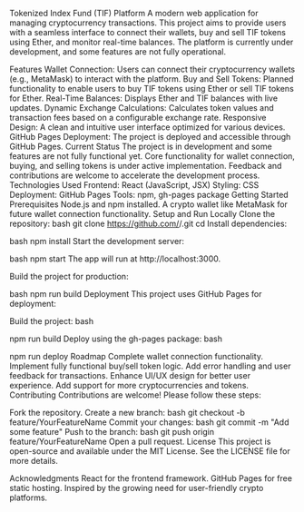 Tokenized Index Fund (TIF) Platform
A modern web application for managing cryptocurrency transactions. This project aims to provide users with a seamless interface to connect their wallets, buy and sell TIF tokens using Ether, and monitor real-time balances. The platform is currently under development, and some features are not fully operational.

Features
Wallet Connection: Users can connect their cryptocurrency wallets (e.g., MetaMask) to interact with the platform.
Buy and Sell Tokens: Planned functionality to enable users to buy TIF tokens using Ether or sell TIF tokens for Ether.
Real-Time Balances: Displays Ether and TIF balances with live updates.
Dynamic Exchange Calculations: Calculates token values and transaction fees based on a configurable exchange rate.
Responsive Design: A clean and intuitive user interface optimized for various devices.
GitHub Pages Deployment: The project is deployed and accessible through GitHub Pages.
Current Status
The project is in development and some features are not fully functional yet.
Core functionality for wallet connection, buying, and selling tokens is under active implementation.
Feedback and contributions are welcome to accelerate the development process.
Technologies Used
Frontend: React (JavaScript, JSX)
Styling: CSS
Deployment: GitHub Pages
Tools: npm, gh-pages package
Getting Started
Prerequisites
Node.js and npm installed.
A crypto wallet like MetaMask for future wallet connection functionality.
Setup and Run Locally
Clone the repository:
bash
git clone https://github.com/<your-username>/<your-repo-name>.git
cd <your-repo-name>
Install dependencies:

bash
npm install
Start the development server:

bash
npm start
The app will run at http://localhost:3000.

Build the project for production:

bash
npm run build
Deployment
This project uses GitHub Pages for deployment:

Build the project:
bash

npm run build
Deploy using the gh-pages package:
bash

npm run deploy
Roadmap
 Complete wallet connection functionality.
 Implement fully functional buy/sell token logic.
 Add error handling and user feedback for transactions.
 Enhance UI/UX design for better user experience.
 Add support for more cryptocurrencies and tokens.
Contributing
Contributions are welcome! Please follow these steps:

Fork the repository.
Create a new branch:
bash
git checkout -b feature/YourFeatureName
Commit your changes:
bash
git commit -m "Add some feature"
Push to the branch:
bash
git push origin feature/YourFeatureName
Open a pull request.
License
This project is open-source and available under the MIT License. See the LICENSE file for more details.

Acknowledgments
React for the frontend framework.
GitHub Pages for free static hosting.
Inspired by the growing need for user-friendly crypto platforms.
